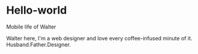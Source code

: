 # Hello-world
Mobile life of Walter

Walter here, I'm a web designer and love every coffee-infused minute of it.
Husband.Father.Designer.
